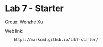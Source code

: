 # Lab 7 - Starter
Group: 
        Wenzhe Xu

Web link: 

        https://markcmd.github.io/lab7-starter/
        

